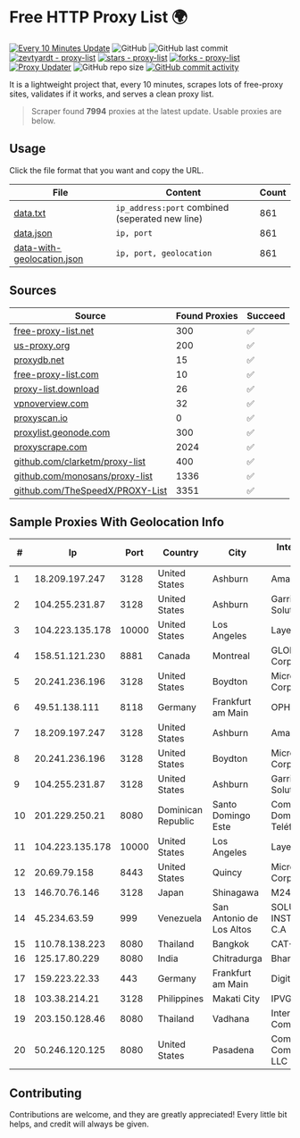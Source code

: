 
# Free HTTP Proxy List 🌍

[![Every 10 Minutes Update](https://github.com/mertguvencli/http-proxy-list/actions/workflows/main.yml/badge.svg?branch=main)](https://github.com/mertguvencli/http-proxy-list/actions/workflows/main.yml)
![GitHub](https://img.shields.io/github/license/mertguvencli/http-proxy-list)
![GitHub last commit](https://img.shields.io/github/last-commit/mertguvencli/http-proxy-list)
[![zevtyardt - proxy-list](https://img.shields.io/static/v1?label=zevtyardt&message=proxy-list&color=blue&logo=github)](https://github.com/zevtyardt/proxy-list "Go to GitHub repo")
[![stars - proxy-list](https://img.shields.io/github/stars/zevtyardt/proxy-list?style=social)](https://github.com/zevtyardt/proxy-list)
[![forks - proxy-list](https://img.shields.io/github/forks/zevtyardt/proxy-list?style=social)](https://github.com/zevtyardt/proxy-list)
[![Proxy Updater](https://github.com/zevtyardt/proxy-list/workflows/Proxy%20Updater/badge.svg)](https://github.com/zevtyardt/proxy-list/actions?query=workflow:"Proxy+Updater")
![GitHub repo size](https://img.shields.io/github/repo-size/zevtyardt/proxy-list)
[![GitHub commit activity](https://img.shields.io/github/commit-activity/m/zevtyardt/proxy-list?logo=commits)](https://github.com/zevtyardt/proxy-list/commits/main)

It is a lightweight project that, every 10 minutes, scrapes lots of free-proxy sites, validates if it works, and serves a clean proxy list.

> Scraper found **7994** proxies at the latest update. Usable proxies are below.

## Usage

Click the file format that you want and copy the URL.

|File|Content|Count|
|----|-------|-----|
|[data.txt](https://raw.githubusercontent.com/mertguvencli/http-proxy-list/main/proxy-list/data.txt)|`ip_address:port` combined (seperated new line)|861|
|[data.json](https://raw.githubusercontent.com/mertguvencli/http-proxy-list/main/proxy-list/data.json)|`ip, port`|861|
|[data-with-geolocation.json](https://raw.githubusercontent.com/mertguvencli/http-proxy-list/main/proxy-list/data-with-geolocation.json)|`ip, port, geolocation`|861|

## Sources

|Source|Found Proxies|Succeed|
|------|-------------|-------|
|[free-proxy-list.net](https://free-proxy-list.net)|300|✅|
|[us-proxy.org](https://www.us-proxy.org)|200|✅|
|[proxydb.net](http://proxydb.net)|15|✅|
|[free-proxy-list.com](https://free-proxy-list.com/?page=&port=&type%5B%5D=http&type%5B%5D=https&up_time=0&search=Search)|10|✅|
|[proxy-list.download](https://www.proxy-list.download/HTTP)|26|✅|
|[vpnoverview.com](https://vpnoverview.com/privacy/anonymous-browsing/free-proxy-servers)|32|✅|
|[proxyscan.io](https://www.proxyscan.io)|0|✅|
|[proxylist.geonode.com](https://proxylist.geonode.com/api/proxy-list?limit=300&page=1&sort_by=lastChecked&sort_type=desc&protocols=http,https)|300|✅|
|[proxyscrape.com](https://api.proxyscrape.com/v2/?request=displayproxies&protocol=http&timeout=10000&country=all&ssl=all&anonymity=all)|2024|✅|
|[github.com/clarketm/proxy-list](https://raw.githubusercontent.com/clarketm/proxy-list/master/proxy-list-raw.txt)|400|✅|
|[github.com/monosans/proxy-list](https://raw.githubusercontent.com/monosans/proxy-list/main/proxies/http.txt)|1336|✅|
|[github.com/TheSpeedX/PROXY-List](https://raw.githubusercontent.com/TheSpeedX/PROXY-List/master/http.txt)|3351|✅|


## Sample Proxies With Geolocation Info

|#|Ip|Port|Country|City|Internet Service Provider|
|-|--|----|-------|----|-------------------------|
|1|18.209.197.247|3128|United States|Ashburn|Amazon.com, Inc.|
|2|104.255.231.87|3128|United States|Ashburn|Garrison Network Solutions LLC|
|3|104.223.135.178|10000|United States|Los Angeles|LayerHost|
|4|158.51.121.230|8881|Canada|Montreal|GLOBALTELEHOST Corp.|
|5|20.241.236.196|3128|United States|Boydton|Microsoft Corporation|
|6|49.51.138.111|8118|Germany|Frankfurt am Main|OPHL|
|7|18.209.197.247|3128|United States|Ashburn|Amazon.com, Inc.|
|8|20.241.236.196|3128|United States|Boydton|Microsoft Corporation|
|9|104.255.231.87|3128|United States|Ashburn|Garrison Network Solutions LLC|
|10|201.229.250.21|8080|Dominican Republic|Santo Domingo Este|Compañía Dominicana de Teléfonos S. A.|
|11|104.223.135.178|10000|United States|Los Angeles|LayerHost|
|12|20.69.79.158|8443|United States|Quincy|Microsoft Corporation|
|13|146.70.76.146|3128|Japan|Shinagawa|M247 Europe Infra|
|14|45.234.63.59|999|Venezuela|San Antonio de Los Altos|SOLUCIONES INSTALRED CH&C C.A|
|15|110.78.138.223|8080|Thailand|Bangkok|CAT-BB|
|16|125.17.80.229|8080|India|Chitradurga|Bharti Airtel|
|17|159.223.22.33|443|Germany|Frankfurt am Main|DigitalOcean, LLC|
|18|103.38.214.21|3128|Philippines|Makati City|IPVG|
|19|203.150.128.46|8080|Thailand|Vadhana|Internet Thailand Company Ltd|
|20|50.246.120.125|8080|United States|Pasadena|Comcast Cable Communications, LLC|



## Contributing

Contributions are welcome, and they are greatly appreciated! Every
little bit helps, and credit will always be given.

